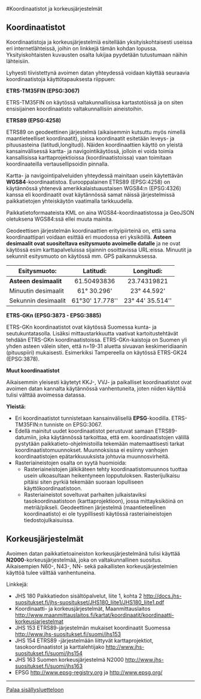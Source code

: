 #Koordinaatistot ja korkeusjärjestelmät

## Koordinaatistot

Koordinaatistoja ja korkeusjärjestelmiä esitellään yksityiskohtaisesti useissa eri internetlähteissä, joihin on linkkejä tämän kohdan lopussa. Yksityiskohtaisten kuvausten osalta lukijaa pyydetään tutustumaan näihin lähteisiin.

Lyhyesti tiivistettynä avoimen datan yhteydessä voidaan käyttää seuraavia koordinaatistoja käyttötapauksesta riippuen:

**ETRS-TM35FIN (EPSG:3067)**

ETRS-TM35FIN on käytössä valtakunnallisissa kartastotöissä ja on siten ensisijainen koordinaatisto valtakunnallisiin aineistoihin. 

**ETRS89 (EPSG:4258)**

ETRS89 on geodeettinen järjestelmä (aikaisemmin kutsuttu myös nimellä maantieteelliset koordinaatit), joissa koordinaatit esitetään leveys- ja pituusasteina (latitudi,longitudi). Näiden koordinaattien käyttö on yleistä kansainvälisessä kartta- ja navigointikäytössä, jolloin ei voida toimia kansallisissa karttaprojektioissa (koordinaatistoissa) vaan toimitaan koordinaateilla vertausellipsoidin pinnalla.

Kartta- ja navigointipalveluiden yhteydessä mainitaan usein käytettävän **WGS84**-koordinaatistoa. Eurooppalainen ETRS89 (EPSG:4258) on käytännössä yhtenevä amerikkalaistuaustaisen WGS84:n (EPSG:4326) kanssa eli koordinaatit ovat käytännössä samat näissä järjestelmissä paikkatietojen yhteiskäytön vaatimalla tarkkuudella.

Paikkatietoformaateista KML on aina WGS84-koordinaatistossa ja GeoJSON oletuksena WGS84:ssä ellei muuta mainita.

Geodeettisen järjestelmän koordinaattien erityipiirteinä on, että sama koordinaattipari voidaan esittää eri muodossa eri yksiköillä. **Asteen desimaalit ovat suositeltava esitysmuoto avoimelle datalle** ja ne ovat käytössä esim karttapalveluissa sijainnin osoittavissa URL:eissa. Minuutit ja sekunnit esitysmuoto on käytössä mm. GPS paikannuksessa.

| Esitysmuoto: | Latitudi: | Longitudi: |
| ---          | :-------: | :--------: |
| **Asteen desimaalit** | 61.50493836 | 23.74319821 |
| Minuutin desimaalit | 61° 30.296' | 23° 44.592' |
| Sekunnin desimaalit | 61°30' 17.778'' | 23° 44' 35.514'' |


**ETRS-GKn (EPSG:3873 - EPSG:3885)**

ETRS-GKn koordinaatistot ovat käytössä Suomessa kunta- ja seutukuntatasolla. Lisäksi mittaustarkkuutta vaativat kartoitustehtävät tehdään ETRS-GKn koordinaatistoissa. ETRS-GKn-kaistoja on Suomen yli yhden asteen välein siten, että n=19-31 aluetta sivuavan keskimeridiaanin (pituuspiiri) mukaisesti. Esimerkiksi Tampereella on käytössä ETRS-GK24 (EPSG:3878).

**Muut koordinaatistot**

Aikaisemmin yleisesti käytetyt KKJ-, VVJ- ja paikalliset koordinaatistot ovat avoimen datan kannalta käytännössä vanhentuneita, joten niiden käyttöä tulisi välttää avoimessa datassa.

**Yleistä:**
* Eri koordinaatistot tunnistetaan kansainvälisellä **EPSG**-koodilla. ETRS-TM35FIN:n tunniste on EPSG:3067.
* Edellä mainitut uudet koordinaatistot perustuvat samaan ETRS89-datumiin, joka käytännössä tarkoittaa, että em. koordinaatistojen välillä pystytään paikkatieto-ohjelmistoilla tekemään matemaattisesti tarkat koordinaatistomuunnokset. Muunnoksissa ei esiinny vanhojen koordinaatistojen epätarkkuuuksista johtuvia muunnosvirheitä.
* Rasteriaineistojen osalta on syytä huomioida:
  * Rasteriaineistojen jälkikäteen tehty koordinaatistomuunnos tuottaa usein ulkoasultaan heikentyneen lopputuloksen. Rasterijulkaisu pitäisi siten pyrkiä tekemään suoraan lopulliseen käyttökoordinaatistoon.
  * Rasteriaineistot soveltuvat parhaiten julkaistaviksi tasokoordinaatistoon (karttaprojektioon), jossa mittayksiköinä on metriä/pikseli. Geodeettinen järjestelmä (maantieteellinen koordinaatisto) ei ole tyypillisesti käytössä rasteriaineistojen tiedostojulkaisuissa.


## Korkeusjärjestelmät
Avoimen datan paikkatietoaineiston korkeusjärjestelmänä tulisi käyttää **N2000**-korkeusjärjestelmää, joka on valtakunnallinen suositus. Aikaisempien N60-, N43-, NN- sekä paikallisten korkeusjärjestelmien käyttöä tulee välttää vanhentuneina.

Linkkejä:
* JHS 180 Paikkatiedon sisältöpalvelut, liite 1, kohta 2 http://docs.jhs-suositukset.fi/jhs-suositukset/JHS180_liite1/JHS180_liite1.pdf
* Koordinaatti- ja korkeusjärjestelmät, Maanmittauslaitos http://www.maanmittauslaitos.fi/kartat/koordinaatit/koordinaatti-korkeusjarjestelmat
* JHS 153 ETRS89-järjestelmän mukaiset koordinaatit Suomessa http://www.jhs-suositukset.fi/suomi/jhs153
* JHS 154 ETRS89 -järjestelmään liittyvät karttaprojektiot, tasokoordinaatistot ja karttalehtijako http://www.jhs-suositukset.fi/suomi/jhs154
* JHS 163 Suomen korkeusjärjestelmä N2000 http://www.jhs-suositukset.fi/suomi/jhs163
* EPSG http://www.epsg-registry.org ja http://www.epsg.org/


-----
[Palaa sisällysluetteloon](Sisällysluettelo.md)
